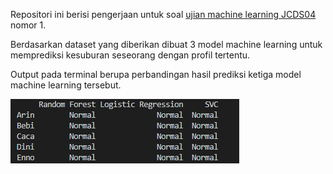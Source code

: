 Repositori ini berisi pengerjaan untuk soal [ujian machine learning JCDS04](https://github.com/LintangWisesa/Ujian_MachineLearning_JCDS04) nomor 1.

Berdasarkan dataset yang diberikan dibuat 3 model machine learning untuk memprediksi kesuburan seseorang dengan profil tertentu.

Output pada terminal berupa perbandingan hasil prediksi ketiga model machine learning tersebut.

![hasil](Capture.PNG)